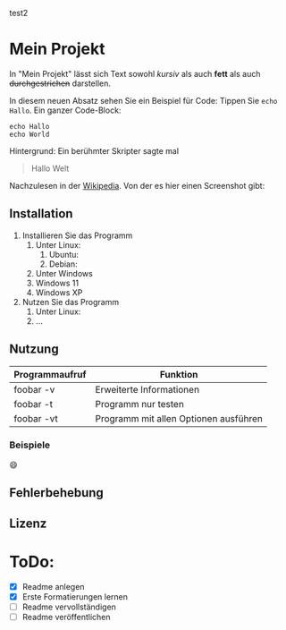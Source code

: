 test2

# Mein Projekt
In "Mein Projekt" lässt sich Text sowohl *kursiv* als auch **fett** als auch ~~durchgestrichen~~ darstellen. 
    
In diesem neuen Absatz sehen Sie ein Beispiel für Code: Tippen Sie `echo Hallo`.
Ein ganzer Code-Block:

```
echo Hallo
echo World
```
Hintergrund: Ein berühmter Skripter sagte mal
> Hallo Welt

Nachzulesen in der [Wikipedia](https://de.wikipedia.org/wiki/Hallo-Welt-Programm). Von der es hier einen Screenshot gibt:

## Installation

1. Installieren Sie das Programm
   1. Unter Linux:
      1. Ubuntu:
      1. Debian:
   1. Unter Windows
   2. Windows 11
   3. Windows XP
1. Nutzen Sie das Programm
   1. Unter Linux:
   1. ...

## Nutzung

Programmaufruf | Funktion
-------------- | --------
foobar -v | Erweiterte Informationen
foobar -t | Programm nur testen
foobar -vt | Programm mit allen Optionen ausführen

### Beispiele

:smile:

## Fehlerbehebung
## Lizenz
# ToDo:

- [x] Readme anlegen
- [x] Erste Formatierungen lernen
- [ ] Readme vervollständigen
- [ ] Readme veröffentlichen
